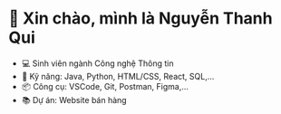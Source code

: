 # 👋 Xin chào, mình là Nguyễn Thanh Qui
- 💻 Sinh viên ngành Công nghệ Thông tin
- 🔧 Kỹ năng: Java, Python, HTML/CSS, React, SQL,...
- 📦 Công cụ: VSCode, Git, Postman, Figma,...
- 📚 Dự án: Website bán hàng
